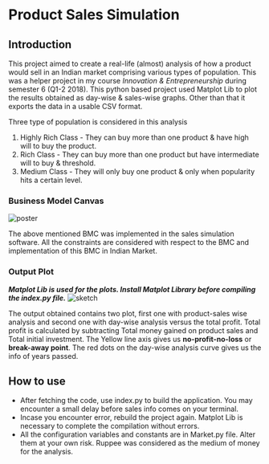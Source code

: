 # Product Sales Simulation

## Introduction
This project aimed to create a real-life (almost) analysis of how a product would sell in an Indian market comprising various types of population. This was a helper project in my course *Innovation & Entrepreneurship* during semester 6 (Q1-2 2018).
This python based project used Matplot Lib to plot the results obtained as day-wise & sales-wise graphs. Other than that it exports the data in a usable CSV format.

Three type of population is considered in this analysis
1. Highly Rich Class - They can buy more than one product & have high will to buy the product.
2. Rich Class - They can buy more than one product but have intermediate will to buy & threshold.
3. Medium Class - They will only buy one product & only when popularity hits a certain level.

### Business Model Canvas
![poster](https://user-images.githubusercontent.com/31181262/41469516-1dd204cc-70cb-11e8-980d-34071a64f18b.png)

The above mentioned BMC was implemented in the sales simulation software. All the constraints are considered with respect to the BMC and implementation of this BMC in Indian Market.

### Output Plot
***Matplot Lib is used for the plots. Install Matplot Library before compiling the index.py file.***
![sketch](https://user-images.githubusercontent.com/31181262/41469725-ffc9d684-70cb-11e8-9efe-31b6155a9727.png)

The output obtained contains two plot, first one with product-sales wise analysis and second one with day-wise analysis versus the total profit. Total profit is calculated by subtracting Total money gained on product sales and Total initial investment. The Yellow line axis gives us **no-profit-no-loss** or **break-away point**. The red dots on the day-wise analysis curve gives us the info of years passed.

## How to use

- After fetching the code, use index.py to build the application. You may encounter a small delay before sales info comes on your terminal. 
- Incase you encounter error, rebuild the project again. Matplot Lib is necessary to complete the compilation without errors.
- All the configuration variables and constants are in Market.py file. Alter them at your own risk. Ruppee was considered as the medium of money for the analysis.